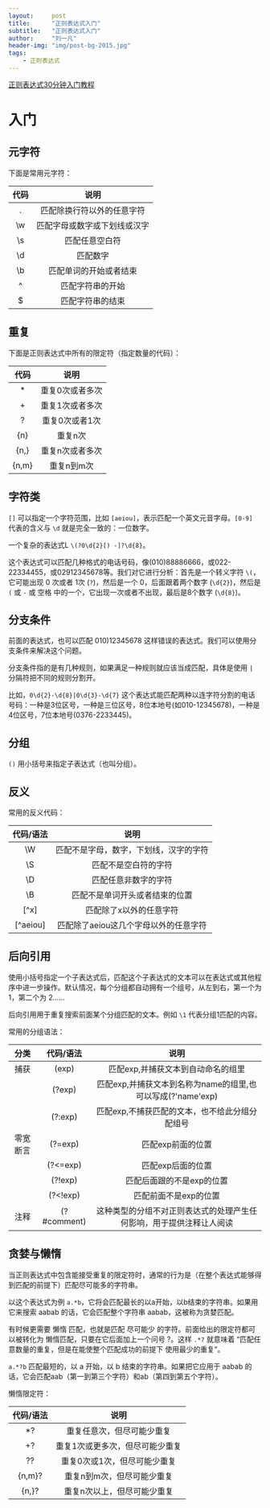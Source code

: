 ```yaml
---
layout:     post
title:      "正则表达式入门"
subtitle:   "正则表达式入门"
author:     "刘一凡"
header-img: "img/post-bg-2015.jpg"
tags:
    - 正则表达式
---
```


[正则表达式30分钟入门教程](http://deerchao.net/tutorials/regex/regex.htm)

# 入门

## 元字符

下面是常用元字符：

| 代码     |            说明            |
| :-----: | :----------------------:   |
|    .    | 匹配除换行符以外的任意字符 |
|   \w    | 匹配字母或数字或下划线或汉字 |
|   \s    | 匹配任意空白符 |
|   \d    | 匹配数字 |
|   \b    | 匹配单词的开始或者结束 |
|    ^    | 匹配字符串的开始 |
|    $    | 匹配字符串的结束 |

## 重复

下面是正则表达式中所有的限定符（指定数量的代码）：

| 代码     |            说明            |
| :-----: | :----------------------:   |
|    *    | 重复0次或者多次 |
|    +    | 重复1次或者多次 |
|    ?    | 重复0次或者1次 |
|   {n}   | 重复n次 |
|  {n,}   | 重复n次或者多次 |
|  {n,m}  | 重复n到m次 |

## 字符类

`[]` 可以指定一个字符范围，比如 `[aeiou]`，表示匹配一个英文元音字母。`[0-9]` 代表的含义与 `\d` 就是完全一致的：一位数字。

一个复杂的表达式L `\(?0\d{2}[) -]?\d{8}`。

这个表达式可以匹配几种格式的电话号码，像(010)88886666，或022-22334455，或02912345678等。我们对它进行分析：首先是一个转义字符 `\(`，它可能出现 0 次或者 1次 (`?`)，然后是一个 0，后面跟着两个数字 (`\d{2}`)，然后是 `(` 或 `-` 或 空格 中的一个，它出现一次或者不出现，最后是8个数字 (`\d{8}`)。

## 分支条件

前面的表达式，也可以匹配 010)12345678 这样错误的表达式。我们可以使用分支条件来解决这个问题。

分支条件指的是有几种规则，如果满足一种规则就应该当成匹配，具体是使用 `|` 分隔符把不同的规则分割开。

比如，`0\d{2}-\d{8}|0\d{3}-\d{7}` 这个表达式能匹配两种以连字符分割的电话号码：一种是3位区号，一种是三位区号，8位本地号(如010-12345678)，一种是4位区号，7位本地号(0376-2233445)。

## 分组

`()` 用小括号来指定子表达式（也叫分组）。

## 反义

常用的反义代码：

| 代码/语法     |            说明            |
| :-----: | :----------------------:   |
|    \W    | 匹配不是字母，数字，下划线，汉字的字符 |
|    \S    | 匹配不是空白符的字符 |
|    \D    | 匹配任意非数字的字符 |
|    \B    | 匹配不是单词开头或者结束的位置 |
|   [^x]   | 匹配除了x以外的任意字符 |
| [^aeiou] | 匹配除了aeiou这几个字母以外的任意字符 |

## 后向引用

使用小括号指定一个子表达式后，匹配这个子表达式的文本可以在表达式或其他程序中进一步操作。默认情况，每个分组都自动拥有一个组号，从左到右，第一个为 1，第二个为 2......

后向引用用于重复搜索前面某个分组匹配的文本。例如 `\1` 代表分组1匹配的内容。

常用的分组语法：

|  分类  | 代码/语法     |            说明            |
| :---: | :----------: | :----------------------:   |
| 捕获  |     (exp)    | 匹配exp,并捕获文本到自动命名的组里 |
|       | (?<name>exp) | 匹配exp,并捕获文本到名称为name的组里,也可以写成(?'name'exp) |
|       |   (?:exp)    | 匹配exp,不捕获匹配的文本，也不给此分组分配组号 |
|零宽断言 |   (?=exp)   | 匹配exp前面的位置 |
|        |   (?<=exp)  | 匹配exp后面的位置 |
|        |   (?!exp)   | 	匹配后面跟的不是exp的位置 |
|        |   (?<!exp)  | 	匹配前面不是exp的位置 |
|  注释   | (?#comment) | 这种类型的分组不对正则表达式的处理产生任何影响，用于提供注释让人阅读 |

## 贪婪与懒惰

当正则表达式中包含能接受重复的限定符时，通常的行为是（在整个表达式能够得到匹配的前提下）匹配尽可能多的字符串。

以这个表达式为例 `a.*b`，它将会匹配最长的以a开始，以b结束的字符串。如果用它来搜索 aabab 的话，它会匹配整个字符串 aabab，这被称为贪婪匹配。

有时候更需要 懒惰 匹配，也就是匹配 尽可能少 的字符。前面给出的限定符都可以被转化为 懒惰匹配，只要在它后面加上一个问号 ?。这样 `.*?` 就意味着 “匹配任意数量的重复，但是在能使整个匹配成功的前提下 使用最少的重复”。

`a.*?b` 匹配最短的，以 a 开始，以 b 结束的字符串。如果把它应用于 aabab 的话，它会匹配aab（第一到第三个字符）和ab（第四到第五个字符）。

懒惰限定符：

| 代码/语法     |            说明            |
| :-----: | :----------------------:   |
|    *?    | 重复任意次，但尽可能少重复 |
|    +?    | 重复1次或更多次，但尽可能少重复 |
|    ??    | 重复0次或1次，但尽可能少重复 |
|  {n,m}?  | 重复n到m次，但尽可能少重复 |
|   {n,}?  | 重复n次以上，但尽可能少重复 |
